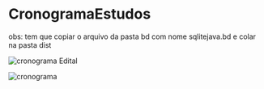 # CronogramaEstudos


obs: tem que copiar o arquivo da pasta bd com nome sqlitejava.bd e colar na pasta dist

![cronograma Edital](https://user-images.githubusercontent.com/33138839/94513073-c2148880-01eb-11eb-8ade-f17ccd703a22.png)

![cronograma](https://user-images.githubusercontent.com/33138839/94513683-59c6a680-01ed-11eb-9820-cb6383f6ab5d.png)
